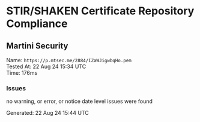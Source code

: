 # STIR/SHAKEN Certificate Repository Compliance

## Martini Security

Name: `https://p.mtsec.me/2884/IZaWJigwbqHo.pem`\
Tested At: 22 Aug 24 15:34 UTC\
Time: 176ms

### Issues

no warning, or error, or notice date level issues were found

Generated: 22 Aug 24 15:44 UTC